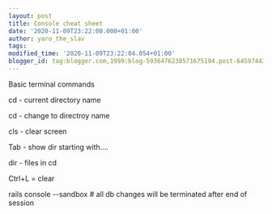 ```yaml
---
layout: post
title: Console cheat sheet
date: '2020-11-09T23:22:00.000+01:00'
author: yaro_the_slav
tags: 
modified_time: '2020-11-09T23:22:04.054+01:00'
blogger_id: tag:blogger.com,1999:blog-5936476238571675194.post-6459744336013263155
---
```


 Basic terminal commands

cd  - current directory name

cd <directory name> - change to directroy name

cls - clear screen

Tab - show dir starting with….

dir - files in cd

Ctrl+L = clear

rails console --sandbox # all db changes will be terminated after end of session
